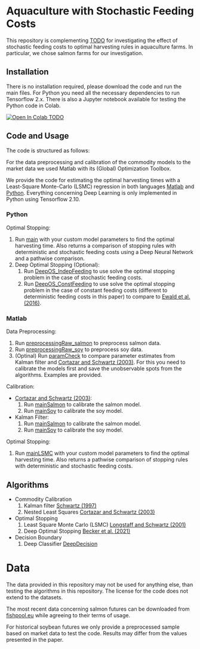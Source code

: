 # Aquaculture with Stochastic Feeding Costs
This repository is complementing [TODO](https://www.arxiv.org/) for investigating the effect of stochastic feeding costs to optimal harvesting rules in aquaculture farms. In particular, we chose salmon farms for our investigation.

## Installation
There is no installation required, please download the code and run the main files. For Python you need all the necessary dependencies to run Tensorflow 2.x. There is also a Jupyter notebook available for testing the Python code in Colab.

[![Open In Colab TODO](https://colab.research.google.com/assets/colab-badge.svg)](https://colab.research.google.com/github/kevinkamm/AquacultureStochasticFeeding/main/Python/colab.ipynb)

## Code and Usage
The code is structured as follows: 

For the data preprocessing and calibration of the commodity models to the market data we used Matlab with its (Global) Optimization Toolbox. 

We provide the code for estimating the optimal harvesting times with a Least-Square Monte-Carlo (LSMC) regression in both languages [Matlab](Matlab/) and [Python](Python/). 
Everything concerning Deep Learning is only implemented in Python using Tensorflow 2.10.

### Python
Optimal Stopping:
1. Run [main](Python/main.m) with your custom model parameters to find the optimal harvesting time. Also returns a comparison of stopping rules with deterministic and stochastic feeding costs using a Deep Neural Network and a pathwise comparison.
2. Deep Optimal Stopping (Optional):
    1. Run [DeepOS_IndepFeeding](Python/DeepOS_IndepFeeding.py) to use solve the optimal stopping problem in the case of stochastic feeding costs.
    2. Run [DeepOS_ConstFeeding](Python/DeepOS_ConstFeeding.py) to use solve the optimal stopping problem in the case of constant feeding costs (different to deterministic feeding costs in this paper) to compare to 
    [Ewald et al. (2016)](https://doi.org/10.1093/ajae/aaw052).

### Matlab
Data Preprocessing:
1. Run [preprocessingRaw_salmon](Matlab/Data/preprocessingRaw_salmon.m) to preprocess salmon data.
2. Run [preprocessingRaw_soy](Matlab/Data/preprocessingRaw_soy.m) to preprocess soy data.
3. (Optinal) Run [paramCheck](Matlab/Data/paramCheck.m) to compare parameter estimates from Kalman filter and [Cortazar and Schwartz (2003)](https://doi.org/10.1016/S0140-9883(02)00096-8). For this you need to calibrate the models first and save the unobservable spots from the algorithms. Examples are provided.

Calibration:
- [Cortazar and Schwartz (2003)](https://doi.org/10.1016/S0140-9883(02)00096-8): 
    1. Run [mainSalmon](Matlab/CortazarSchwartz/mainSalmon.m) to calibrate the salmon model.
    2. Run [mainSoy](Matlab/CortazarSchwartz/mainSalmon.m) to calibrate the soy model.
- Kalman Filter:
    1. Run [mainSalmon](Matlab/Kalman/mainSalmon.m) to calibrate the salmon model.
    2. Run [mainSoy](Matlab/Kalman/mainSalmon.m) to calibrate the soy model.

Optimal Stopping:
1. Run [mainLSMC](Matlab/RealOption/mainLSMC.m) with your custom model parameters to find the optimal harvesting time. Also returns a pathwise comparison of stopping rules with deterministic and stochastic feeding costs.

## Algorithms
- Commodity Calibration
    1. Kalman filter [Schwartz (1997)](https://doi.org/10.1111/j.1540-6261.1997.tb02721.x) 
    2. Nested Least Squares [Cortazar and Schwartz (2003)](https://doi.org/10.1016/S0140-9883(02)00096-8) 
- Optimal Stopping
    1. Least Square Monte Carlo (LSMC) [Longstaff and Schwartz (2001)](https://doi.org/10.1093/rfs/14.1.113) 
    2. Deep Optimal Stopping [Becker et al. (2021)](https://doi.org/10.1017/S0956792521000073) 
- Decision Boundary
    1. Deep Classifier [DeepDecision](Python/DeepDecision.py)

# Data
The data provided in this repository may not be used for anything else, than testing the algorithms in this repository. The license for the code does not extend to the datasets.

The most recent data concerning salmon futures can be downloaded from [fishpool.eu](https://fishpool.eu/forward-price-history/) while agreeing to their terms of usage.

For historical soybean futures we only provide a preprocessed sample based on market data to test the code. Results may differ from the values presented in the paper.